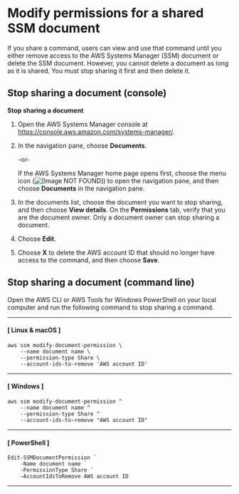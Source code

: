 # Modify permissions for a shared SSM document<a name="ssm-share-modify"></a>

If you share a command, users can view and use that command until you either remove access to the AWS Systems Manager \(SSM\) document or delete the SSM document\. However, you cannot delete a document as long as it is shared\. You must stop sharing it first and then delete it\.

## Stop sharing a document \(console\)<a name="unshare-using-console"></a>

**Stop sharing a document**

1. Open the AWS Systems Manager console at [https://console\.aws\.amazon\.com/systems\-manager/](https://console.aws.amazon.com/systems-manager/)\.

1. In the navigation pane, choose **Documents**\.

   \-or\-

   If the AWS Systems Manager home page opens first, choose the menu icon \(![\[Image NOT FOUND\]](http://docs.aws.amazon.com/systems-manager/latest/userguide/images/menu-icon-small.png)\) to open the navigation pane, and then choose **Documents** in the navigation pane\.

1. In the documents list, choose the document you want to stop sharing, and then choose **View details**\. On the **Permissions** tab, verify that you are the document owner\. Only a document owner can stop sharing a document\.

1. Choose **Edit**\.

1. Choose **X** to delete the AWS account ID that should no longer have access to the command, and then choose **Save**\. 

## Stop sharing a document \(command line\)<a name="unshare-using-cli"></a>

Open the AWS CLI or AWS Tools for Windows PowerShell on your local computer and run the following command to stop sharing a command\.

------
#### [ Linux & macOS ]

```
aws ssm modify-document-permission \
    --name document name \
    --permission-type Share \
    --account-ids-to-remove 'AWS account ID'
```

------
#### [ Windows ]

```
aws ssm modify-document-permission ^
    --name document name ^
    --permission-type Share ^
    --account-ids-to-remove "AWS account ID"
```

------
#### [ PowerShell ]

```
Edit-SSMDocumentPermission `
    -Name document name `
    -PermissionType Share `
    –AccountIdsToRemove AWS account ID
```

------